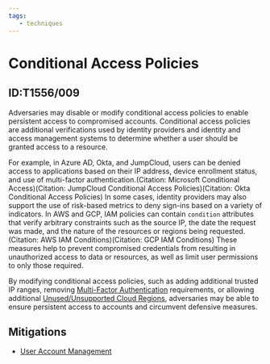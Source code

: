 ```yaml
---
tags:
   - techniques
---
```

# Conditional Access Policies
## ID:T1556/009
Adversaries may disable or modify conditional access policies to enable persistent access to compromised accounts. Conditional access policies are additional verifications used by identity providers and identity and access management systems to determine whether a user should be granted access to a resource.

For example, in Azure AD, Okta, and JumpCloud, users can be denied access to applications based on their IP address, device enrollment status, and use of multi-factor authentication.(Citation: Microsoft Conditional Access)(Citation: JumpCloud Conditional Access Policies)(Citation: Okta Conditional Access Policies) In some cases, identity providers may also support the use of risk-based metrics to deny sign-ins based on a variety of indicators. In AWS and GCP, IAM policies can contain `condition` attributes that verify arbitrary constraints such as the source IP, the date the request was made, and the nature of the resources or regions being requested.(Citation: AWS IAM Conditions)(Citation: GCP IAM Conditions) These measures help to prevent compromised credentials from resulting in unauthorized access to data or resources, as well as limit user permissions to only those required. 

By modifying conditional access policies, such as adding additional trusted IP ranges, removing [Multi-Factor Authentication](/mitre/techniques/T1556/006) requirements, or allowing additional [Unused/Unsupported Cloud Regions](/mitre/techniques/T1535), adversaries may be able to ensure persistent access to accounts and circumvent defensive measures.
## Mitigations
* [User Account Management](mitigations/M1018)
